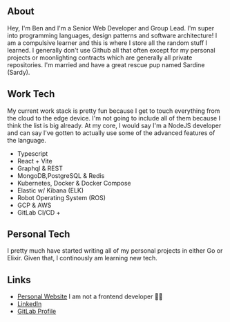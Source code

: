 ## About

Hey, I'm Ben and I'm a Senior Web Developer and Group Lead. I'm super into programming languages, design patterns and software architecture! I am a compulsive learner and this is where I store all the random stuff I learned. I generally don't use Github all that often except for my personal projects or moonlighting contracts which are generally all private repositories. I'm married and have a great rescue pup named Sardine (Sardy).

## Work Tech

My current work stack is pretty fun because I get to touch everything from the cloud to the edge device. I'm not going to include all of them because I think the list is big already. At my core, I would say I'm a NodeJS developer and can say I've gotten to actually use some of the advanced features of the language.

- Typescript
- React + Vite
- Graphql & REST
- MongoDB,PostgreSQL & Redis
- Kubernetes, Docker & Docker Compose
- Elastic w/ Kibana (ELK)
- Robot Operating System (ROS)
- GCP & AWS
- GitLab CI/CD +

## Personal Tech

I pretty much have started writing all of my personal projects in either Go or Elixir. Given that, I continously am learning new tech.

## Links

- [Personal Website](https://www.ben-hodge.com) I am not a frontend developer 👨‍🎨
- [LinkedIn](https://www.linkedin.com/in/benjamin-a-hodge/)
- [GitLab Profile](https://gitlab.com/benhodge_plusone)

